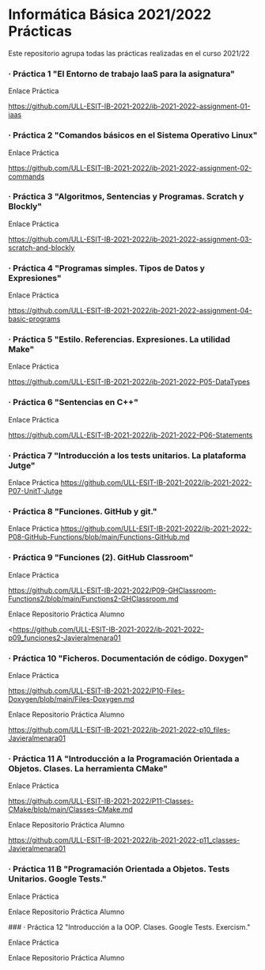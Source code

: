# **Informática Básica 2021/2022 Prácticas**
<p> Este repositorio agrupa todas las prácticas realizadas en el curso 2021/22 </p>

### · Práctica 1 "El Entorno de trabajo IaaS para la asignatura"   
  Enlace Práctica
  
  https://github.com/ULL-ESIT-IB-2021-2022/ib-2021-2022-assignment-01-iaas
### · Práctica 2 "Comandos básicos en el Sistema Operativo Linux"
  Enlace Práctica
  
  https://github.com/ULL-ESIT-IB-2021-2022/ib-2021-2022-assignment-02-commands
### · Práctica 3 "Algoritmos, Sentencias y Programas. Scratch y Blockly"
  Enlace Práctica
  
  https://github.com/ULL-ESIT-IB-2021-2022/ib-2021-2022-assignment-03-scratch-and-blockly
### · Práctica 4 "Programas simples. Tipos de Datos y Expresiones"
  Enlace Práctica
  
  https://github.com/ULL-ESIT-IB-2021-2022/ib-2021-2022-assignment-04-basic-programs
### · Práctica 5 "Estilo. Referencias. Expresiones. La utilidad Make"
  Enlace Práctica
  
  https://github.com/ULL-ESIT-IB-2021-2022/ib-2021-2022-P05-DataTypes
### · Práctica 6 "Sentencias en C++"
  Enlace Práctica
  
  https://github.com/ULL-ESIT-IB-2021-2022/ib-2021-2022-P06-Statements
### · Práctica 7 "Introducción a los tests unitarios. La plataforma Jutge"
  Enlace Práctica
  https://github.com/ULL-ESIT-IB-2021-2022/ib-2021-2022-P07-UnitT-Jutge
### · Práctica 8 "Funciones. GitHub y git."
  Enlace Práctica
  https://github.com/ULL-ESIT-IB-2021-2022/ib-2021-2022-P08-GitHub-Functions/blob/main/Functions-GitHub.md
### · Práctica 9 "Funciones (2). GitHub Classroom"
  Enlace Práctica
  
  https://github.com/ULL-ESIT-IB-2021-2022/P09-GHClassroom-Functions2/blob/main/Functions2-GHClassroom.md
  
  Enlace Repositorio Práctica Alumno
  
  <https://github.com/ULL-ESIT-IB-2021-2022/ib-2021-2022-p09_funciones2-Javieralmenara01
### · Práctica 10 "Ficheros. Documentación de código. Doxygen"
  Enlace Práctica
  
  https://github.com/ULL-ESIT-IB-2021-2022/P10-Files-Doxygen/blob/main/Files-Doxygen.md
  
  Enlace Repositorio Práctica Alumno
  
  https://github.com/ULL-ESIT-IB-2021-2022/ib-2021-2022-p10_files-Javieralmenara01
### · Práctica 11 A "Introducción a la Programación Orientada a Objetos. Clases. La herramienta CMake"
  Enlace Práctica
  
  https://github.com/ULL-ESIT-IB-2021-2022/P11-Classes-CMake/blob/main/Classes-CMake.md
  
  Enlace Repositorio Práctica Alumno
  
  https://github.com/ULL-ESIT-IB-2021-2022/ib-2021-2022-p11_classes-Javieralmenara01
  ### · Práctica 11 B "Programación Orientada a Objetos. Tests Unitarios. Google Tests."
  <p> Enlace Práctica </p>
  <https://github.com/ULL-ESIT-IB-2021-2022/P11-OOP-GoogleTests/blob/main/OOP-GoogleTests.md>
  <p> Enlace Repositorio Práctica Alumno </p>
  <https://github.com/ULL-ESIT-IB-2021-2022/ib-2021-2022-p11_oop-gtests-Javieralmenara01>
  ### · Práctica 12 "Introducción a la OOP. Clases. Google Tests. Exercism."
  <p> Enlace Práctica </p>
  <https://github.com/ULL-ESIT-IB-2021-2022/P12-OOP-Exercism/blob/main/OOP-Exercism.md>
  <p> Enlace Repositorio Práctica Alumno </p>
  <https://github.com/ULL-ESIT-IB-2021-2022/ib-2021-2022-p12_oop-exercism-Javieralmenara01>
